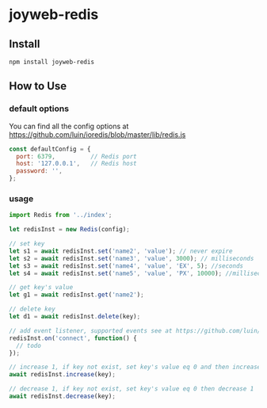 # joyweb-redis

## Install

```
npm install joyweb-redis
```

## How to Use

### default options

You can find all the config options at https://github.com/luin/ioredis/blob/master/lib/redis.js

```js
const defaultConfig = {
  port: 6379,          // Redis port
  host: '127.0.0.1',   // Redis host
  password: '',
};
```

### usage

```js
import Redis from '../index';

let redisInst = new Redis(config);

// set key
let s1 = await redisInst.set('name2', 'value'); // never expire
let s2 = await redisInst.set('name3', 'value', 3000); // milliseconds
let s3 = await redisInst.set('name4', 'value', 'EX', 5); //seconds
let s4 = await redisInst.set('name5', 'value', 'PX', 10000); //milliseconds

// get key's value
let g1 = await redisInst.get('name2');

// delete key
let d1 = await redisInst.delete(key);

// add event listener, supported events see at https://github.com/luin/ioredis
redisInst.on('connect', function() {
  // todo
});

// increase 1, if key not exist, set key's value eq 0 and then increase 1
await redisInst.increase(key);

// decrease 1, if key not exist, set key's value eq 0 then decrease 1
await redisInst.decrease(key);

```
